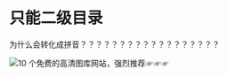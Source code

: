 # 只能二级目录

为什么会转化成拼音？？？？？？？？？？？？？？？？？？



![10 个免费的高清图库网站，强烈推荐☞☞☞](https://gitee.com/imeichuan/imghosting/raw/master/img/20201220164410.jpeg)